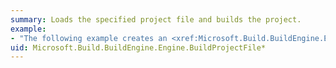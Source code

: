 ```yaml
---
summary: Loads the specified project file and builds the project.
example:
- "The following example creates an <xref:Microsoft.Build.BuildEngine.Engine> object and uses the <xref:Microsoft.Build.BuildEngine.Engine.BuildProjectFile%2A> method to build a project file. The <xref:Microsoft.Build.BuildEngine.FileLogger> class is used to log information to a file.  \n  \n [!code-csharp[msbuild_BuildAProject#1](~/samples/snippets/csharp/VS_Snippets_Misc/msbuild_BuildAProject/CS/Program.cs#1)]\n [!code-vb[msbuild_BuildAProject#1](~/samples/snippets/visualbasic/VS_Snippets_Misc/msbuild_BuildAProject/VB/Module1.vb#1)]"
uid: Microsoft.Build.BuildEngine.Engine.BuildProjectFile*
---
```

